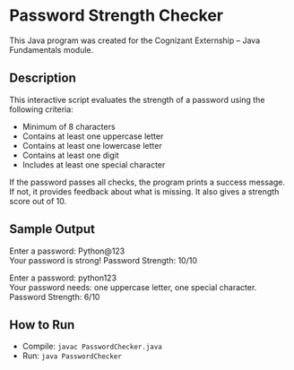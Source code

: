 # Password Strength Checker

This Java program was created for the Cognizant Externship – Java Fundamentals module.

## Description
This interactive script evaluates the strength of a password using the following criteria:
- Minimum of 8 characters  
- Contains at least one uppercase letter  
- Contains at least one lowercase letter  
- Contains at least one digit  
- Includes at least one special character  

If the password passes all checks, the program prints a success message.  
If not, it provides feedback about what is missing. It also gives a strength score out of 10.

## Sample Output
Enter a password: Python@123  
Your password is strong! 
Password Strength: 10/10

Enter a password: python123  
Your password needs: one uppercase letter, one special character.  
Password Strength: 6/10

## How to Run
- Compile: `javac PasswordChecker.java`  
- Run: `java PasswordChecker`
